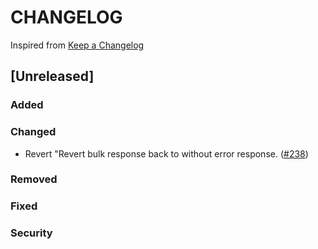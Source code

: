 # CHANGELOG

Inspired from [Keep a Changelog](https://keepachangelog.com/en/1.0.0/)

## [Unreleased]
### Added

### Changed
- Revert "Revert bulk response back to without error response. ([#238](https://github.com/opensearch-project/opensearch-protobufs/pull/238))
### Removed

### Fixed

### Security

